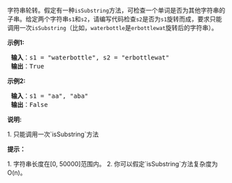 字符串轮转。假定有一种`isSubstring`方法，可检查一个单词是否为其他字符串的子串。给定两个字符串`s1`和`s2`，请编写代码检查`s2`是否为`s1`旋转而成，要求只能调用一次`isSubstring`（比如，`waterbottle`是`erbottlewat`旋转后的字符串）。
<p> <strong>示例1:</strong></p>
<pre>
<strong> 输入</strong>：s1 = "waterbottle", s2 = "erbottlewat"
<strong> 输出</strong>：True
</pre>

<p> <strong>示例2:</strong></p>
<pre>
<strong> 输入</strong>：s1 = "aa", "aba"
<strong> 输出</strong>：False
</pre>
<p> <strong>说明:</strong></p>
1. 只能调用一次`isSubstring`方法

<p><strong>提示：</strong></p>
1. 字符串长度在[0, 50000]范围内。
2. 你可以假定`isSubstring`方法复杂度为O(n)。
